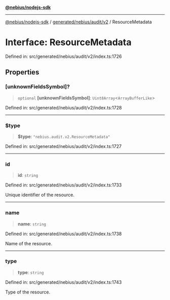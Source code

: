 [**@nebius/nodejs-sdk**](../../../../../README.md)

***

[@nebius/nodejs-sdk](../../../../../README.md) / [generated/nebius/audit/v2](../README.md) / ResourceMetadata

# Interface: ResourceMetadata

Defined in: src/generated/nebius/audit/v2/index.ts:1726

## Properties

### \[unknownFieldsSymbol\]?

> `optional` **\[unknownFieldsSymbol\]**: `Uint8Array`\<`ArrayBufferLike`\>

Defined in: src/generated/nebius/audit/v2/index.ts:1728

***

### $type

> **$type**: `"nebius.audit.v2.ResourceMetadata"`

Defined in: src/generated/nebius/audit/v2/index.ts:1727

***

### id

> **id**: `string`

Defined in: src/generated/nebius/audit/v2/index.ts:1733

Unique identifier of the resource.

***

### name

> **name**: `string`

Defined in: src/generated/nebius/audit/v2/index.ts:1738

Name of the resource.

***

### type

> **type**: `string`

Defined in: src/generated/nebius/audit/v2/index.ts:1743

Type of the resource.
